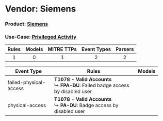 Vendor: Siemens
===============
### Product: [Siemens](../ds_siemens_siemens.md)
### Use-Case: [Privileged Activity](../../../../UseCases/uc_privileged_activity.md)

| Rules | Models | MITRE TTPs | Event Types | Parsers |
|:-----:|:------:|:----------:|:-----------:|:-------:|
|   1   |   0    |     1      |      2      |    2    |

| Event Type             | Rules                                                                                   | Models |
| ---------------------- | --------------------------------------------------------------------------------------- | ------ |
| failed-physical-access | <b>T1078 - Valid Accounts</b><br> ↳ <b>FPA-DU</b>: Failed badge access by disabled user |        |
| physical-access        | <b>T1078 - Valid Accounts</b><br> ↳ <b>PA-DU</b>: Badge access by disabled user         |        |